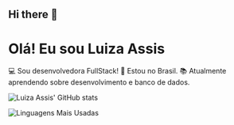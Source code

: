 ## Hi there 👋

# Olá! Eu sou Luiza Assis
:computer: Sou desenvolvedora FullStack!
:house_with_garden: Estou no Brasil.
:books: Atualmente aprendendo sobre desenvolvimento e banco de dados.

![Luiza Assis' GitHub stats](https://github-readme-stats.vercel.app/api?username=LuizaAssiS57&show_icons=true&theme=radical)

![Linguagens Mais Usadas](https://github-readme-stats.vercel.app/api/top-langs/?username=LuizaAssiS57&layout=compact&theme=radical)
